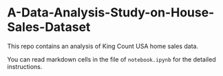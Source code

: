 # A-Data-Analysis-Study-on-House-Sales-Dataset
This repo contains an analysis of King Count USA home sales data.

You can read markdown cells in the file of `notebook.ipynb` for the detailed instructions.
